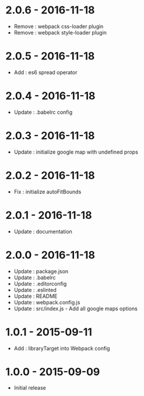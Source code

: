# 2.0.6 - 2016-11-18
* Remove : webpack css-loader plugin
* Remove : webpack style-loader plugin

# 2.0.5 - 2016-11-18
* Add : es6 spread operator

# 2.0.4 - 2016-11-18
* Update : .babelrc config

# 2.0.3 - 2016-11-18
* Update : initialize google map with undefined props

# 2.0.2 - 2016-11-18
* Fix : initialize autoFitBounds

# 2.0.1 - 2016-11-18
* Update : documentation

# 2.0.0 - 2016-11-18
* Update : package.json
* Update : .babelrc
* Update : .editorconfig
* Update : .eslinted
* Update : README
* Update : webpack.config.js
* Update : src/index.js - Add all google maps options

# 1.0.1 - 2015-09-11

* Add : libraryTarget into Webpack config

# 1.0.0 - 2015-09-09

* Initial release
